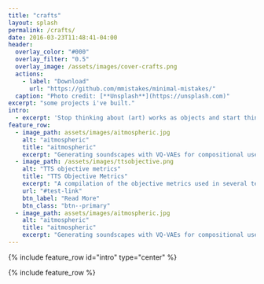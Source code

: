 ```yaml
---
title: "crafts"
layout: splash
permalink: /crafts/
date: 2016-03-23T11:48:41-04:00
header:
  overlay_color: "#000"
  overlay_filter: "0.5"
  overlay_image: /assets/images/cover-crafts.png
  actions:
    - label: "Download"
      url: "https://github.com/mmistakes/minimal-mistakes/"
  caption: "Photo credit: [**Unsplash**](https://unsplash.com)"
excerpt: "some projects i've built."
intro: 
  - excerpt: 'Stop thinking about (art) works as objects and start thinking about them as triggers for experiences. What makes a work (of art) good for you is not something that s already inside it but something that happens inside you. - Brian Eno'
feature_row:
  - image_path: assets/images/aitmospheric.jpg
    alt: "aitmospheric"
    title: "aitmospheric"
    excerpt: "Generating soundscapes with VQ‑VAEs for compositional use and inspiration. Project Presented at The 1st Sound of AI Hackathon."
  - image_path: /assets/images/ttsobjective.png
    alt: "TTS objective metrics"
    title: "TTS Objective Metrics"
    excerpt: "A compilation of the objective metrics used in several text-to-speech (TTS) papers."
    url: "#test-link"
    btn_label: "Read More"
    btn_class: "btn--primary"
  - image_path: assets/images/aitmospheric.jpg
    alt: "aitmospheric"
    title: "aitmospheric"
    excerpt: "Generating soundscapes with VQ‑VAEs for compositional use and inspiration. Project Presented at The 1st Sound of AI Hackathon."
---
```


{% include feature_row id="intro" type="center" %}

{% include feature_row %}
